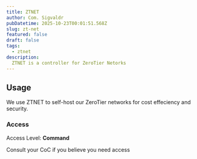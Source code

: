 ```yaml
---
title: ZTNET
author: Com. Sigvaldr
pubDatetime: 2025-10-23T00:01:51.568Z
slug: zt-net
featured: false
draft: false
tags:
  - ztnet
description:
  ZTNET is a controller for ZeroTier Netorks
---
```


## Usage

We use ZTNET to self-host our ZeroTier networks for cost effeciency and security.

### Access
Access Level: <b>Command</b>

Consult your CoC if you believe you need access

<!-- Use `new Date().toISOString()` in browser console for date -->